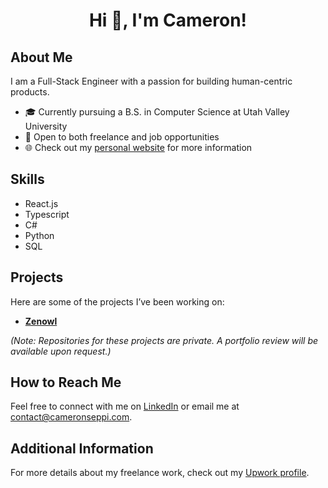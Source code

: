 <div align="center">
  <h1>Hi 👋, I'm Cameron!</h1>
</div>

## About Me

I am a Full-Stack Engineer with a passion for building human-centric products.

- 🎓 Currently pursuing a B.S. in Computer Science at Utah Valley University
- 💼 Open to both freelance and job opportunities
- 🌐 Check out my [personal website](https://cameronseppi.com) for more information

## Skills

- React.js
- Typescript
- C#
- Python
- SQL

## Projects

Here are some of the projects I’ve been working on:

- [**Zenowl**](https://zenowl.io)

*(Note: Repositories for these projects are private. A portfolio review will be available upon request.)*

## How to Reach Me

Feel free to connect with me on [LinkedIn](https://www.linkedin.com/in/cameronseppi/) or email me at [contact@cameronseppi.com](mailto:contact@cameronseppi.com).

## Additional Information

For more details about my freelance work, check out my [Upwork profile](https://www.upwork.com/freelancers/~013e30edd7ae43c7cb?mp_source=share).
